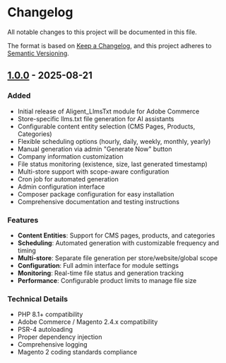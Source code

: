 # Changelog

All notable changes to this project will be documented in this file.

The format is based on [Keep a Changelog](https://keepachangelog.com/en/1.0.0/),
and this project adheres to [Semantic Versioning](https://semver.org/spec/v2.0.0.html).

## [1.0.0] - 2025-08-21

### Added
- Initial release of Aligent_LlmsTxt module for Adobe Commerce
- Store-specific llms.txt file generation for AI assistants
- Configurable content entity selection (CMS Pages, Products, Categories)
- Flexible scheduling options (hourly, daily, weekly, monthly, yearly)
- Manual generation via admin "Generate Now" button
- Company information customization
- File status monitoring (existence, size, last generated timestamp)
- Multi-store support with scope-aware configuration
- Cron job for automated generation
- Admin configuration interface
- Composer package configuration for easy installation
- Comprehensive documentation and testing instructions

### Features
- **Content Entities**: Support for CMS pages, products, and categories
- **Scheduling**: Automated generation with customizable frequency and timing
- **Multi-store**: Separate file generation per store/website/global scope
- **Configuration**: Full admin interface for module settings
- **Monitoring**: Real-time file status and generation tracking
- **Performance**: Configurable product limits to manage file size

### Technical Details
- PHP 8.1+ compatibility
- Adobe Commerce / Magento 2.4.x compatibility
- PSR-4 autoloading
- Proper dependency injection
- Comprehensive logging
- Magento 2 coding standards compliance

[1.0.0]: https://github.com/aligent/magento2-llms-txt/releases/tag/1.0.0